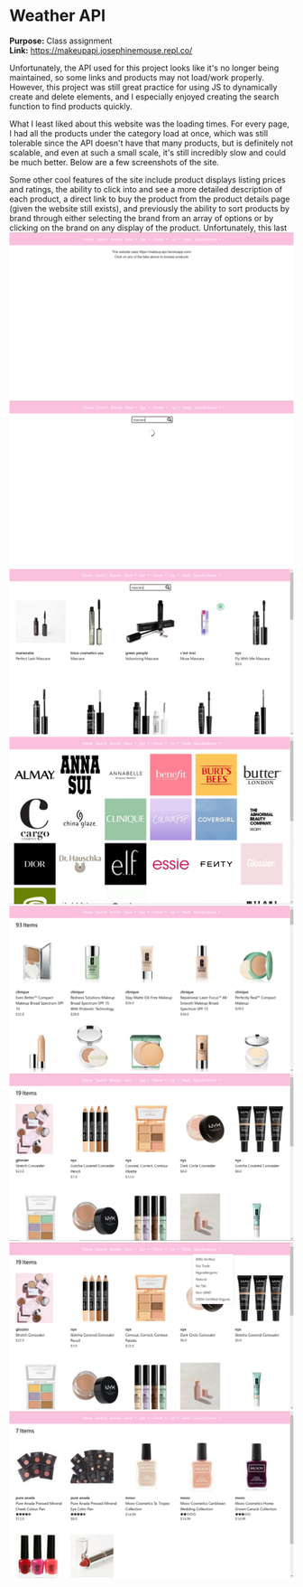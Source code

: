 # Weather API  
  
  
  
**Purpose:** Class assignment  
**Link:** https://makeupapi.josephinemouse.repl.co/
  
Unfortunately, the API used for this project looks like it's no longer being maintained, so some links and products may not load/work properly. However, this project was still great practice for using JS to dynamically create and delete elements, and I especially enjoyed creating the search function to find products quickly.  

What I least liked about this website was the loading times. For every page, I had all the products under the category load at once, which was still tolerable since the API doesn't have that many products, but is definitely not scalable, and even at such a small scale, it's still incredibly slow and could be much better. Below are a few screenshots of the site.  

Some other cool features of the site include product displays listing prices and ratings, the ability to click into and see a more detailed description of each product, a direct link to buy the product from the product details page (given the website still exists), and previously the ability to sort products by brand through either selecting the brand from an array of options or by clicking on the brand on any display of the product. Unfortunately, this last 
\
![](images/makeupAPI_1.PNG)
![](images/makeupAPI_2.PNG)
![](images/makeupAPI_3.PNG)
![](images/makeupAPI_4.PNG)
![](images/makeupAPI_5.PNG)
![](images/makeupAPI_6.PNG)
![](images/makeupAPI_7.PNG)
![](images/makeupAPI_8.PNG)